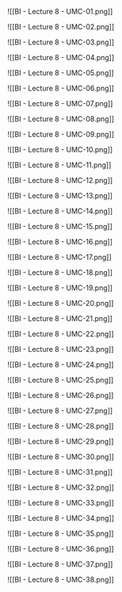 ![[BI - Lecture 8 - UMC-01.png]]

![[BI - Lecture 8 - UMC-02.png]]

![[BI - Lecture 8 - UMC-03.png]]

![[BI - Lecture 8 - UMC-04.png]]

![[BI - Lecture 8 - UMC-05.png]]

![[BI - Lecture 8 - UMC-06.png]]

![[BI - Lecture 8 - UMC-07.png]]

![[BI - Lecture 8 - UMC-08.png]]

![[BI - Lecture 8 - UMC-09.png]]

![[BI - Lecture 8 - UMC-10.png]]

![[BI - Lecture 8 - UMC-11.png]]

![[BI - Lecture 8 - UMC-12.png]]

![[BI - Lecture 8 - UMC-13.png]]

![[BI - Lecture 8 - UMC-14.png]]

![[BI - Lecture 8 - UMC-15.png]]

![[BI - Lecture 8 - UMC-16.png]]

![[BI - Lecture 8 - UMC-17.png]]

![[BI - Lecture 8 - UMC-18.png]]

![[BI - Lecture 8 - UMC-19.png]]

![[BI - Lecture 8 - UMC-20.png]]

![[BI - Lecture 8 - UMC-21.png]]

![[BI - Lecture 8 - UMC-22.png]]

![[BI - Lecture 8 - UMC-23.png]]

![[BI - Lecture 8 - UMC-24.png]]

![[BI - Lecture 8 - UMC-25.png]]

![[BI - Lecture 8 - UMC-26.png]]

![[BI - Lecture 8 - UMC-27.png]]

![[BI - Lecture 8 - UMC-28.png]]

![[BI - Lecture 8 - UMC-29.png]]

![[BI - Lecture 8 - UMC-30.png]]

![[BI - Lecture 8 - UMC-31.png]]

![[BI - Lecture 8 - UMC-32.png]]

![[BI - Lecture 8 - UMC-33.png]]

![[BI - Lecture 8 - UMC-34.png]]

![[BI - Lecture 8 - UMC-35.png]]

![[BI - Lecture 8 - UMC-36.png]]

![[BI - Lecture 8 - UMC-37.png]]

![[BI - Lecture 8 - UMC-38.png]]
